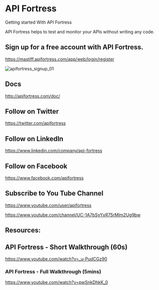 # API Fortress
Getting started With API Fortress

API Fortress helps to test and monitor your APIs without writing any code.

## Sign up for a free account with API Fortress.

https://mastiff.apifortress.com/app/web/login/register

![apifortress_signup_01](https://user-images.githubusercontent.com/10678180/34834142-d8515364-f6b6-11e7-8f5f-9e157d438349.png)

## Docs

http://apifortress.com/doc/

## Follow on Twitter

https://twitter.com/apifortress

## Follow on LinkedIn

https://www.linkedin.com/company/api-fortress

## Follow on Facebook

https://www.facebook.com/apifortress

## Subscribe to You Tube Channel

https://www.youtube.com/user/apifortress

https://www.youtube.com/channel/UC-1A7bSyYxR75rMlm2Ug9bw


## Resources:

## API Fortress - Short Walkthrough (60s)

https://www.youtube.com/watch?v=_u-PudCGz90


### API Fortress - Full Walkthrough (5mins)

https://www.youtube.com/watch?v=pwSnkDhkK_0
















